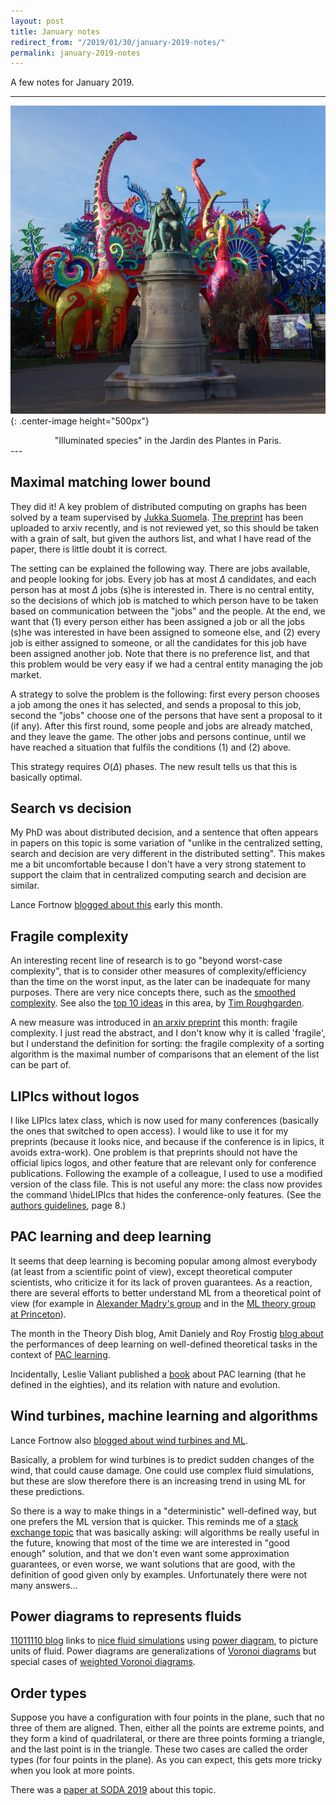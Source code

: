 ```yaml
---
layout: post
title: January notes
redirect_from: "/2019/01/30/january-2019-notes/"
permalink: january-2019-notes
---
```


A few notes for January 2019.

---
![](assets/dino.png){: .center-image height="500px"}
<center> "Illuminated species" in the Jardin des Plantes in Paris. </center> 
---

## Maximal matching lower bound

They did it! A key problem of distributed computing on graphs has 
been solved by a team supervised by
[Jukka Suomela](https://users.ics.aalto.fi/suomela/). 
[The preprint](https://arxiv.org/abs/1901.02441) has been 
uploaded to arxiv recently, and is not reviewed yet, so this should be taken 
with a grain of salt, but given the authors list, and what I have read of the 
paper, there is little doubt it is correct. 

The setting can be explained the following way. There are jobs available,
and people looking for jobs. Every job has at most $\Delta$ candidates, 
and each person has at most $\Delta$ jobs (s)he is interested in. 
There is no central entity, so the decisions of which job is matched
to which person have to be taken based on communication 
between the "jobs" and the people. 
At the end, we want that (1) every person
either has been assigned a job or all the jobs (s)he was interested in have been 
assigned to someone else, and (2) every job is either assigned to someone, or all 
the candidates for this job have been assigned another job. 
Note that there is no preference list, and that
this problem would be very easy if we had a central entity managing the job 
market. 

A strategy to solve the problem is the following: first every person chooses a 
job among the ones it has selected, and sends a proposal to this job, second the 
"jobs" choose one of the persons that have sent a proposal to it (if any). 
After this first round, some people and jobs are already matched, and they leave 
the game. 
The other jobs and persons continue, until we have reached a situation that 
fulfils the conditions (1) and (2) above.

This strategy requires $O(\Delta)$ phases. The new result tells us
that this is basically optimal.

## Search vs decision

My PhD was about distributed decision, and a sentence that often appears in 
papers on this topic is some variation of "unlike in the centralized setting,
search and decision are very different in the distributed setting". This makes
me a bit uncomfortable because I don't have a very strong statement to support 
the claim that in centralized computing search and decision are similar.

Lance Fortnow 
[blogged about this](https://blog.computationalcomplexity.org/2019/01/search-versus-decision.html) 
early this month.

## Fragile complexity

An interesting recent line of research is to go "beyond worst-case complexity", 
that is to consider other measures of complexity/efficiency than the time on the
worst input, as the later can be inadequate for many purposes.
There are very nice concepts there, such as the 
[smoothed complexity](https://en.wikipedia.org/wiki/Smoothed_analysis). 
See also the [top 10 ideas](http://timroughgarden.org/f14/l/top10.pdf) in this 
area, by [Tim Roughgarden](http://timroughgarden.org/).

A new measure was introduced in 
[an arxiv preprint](https://export.arxiv.org/abs/1901.02857) this month: fragile 
complexity. I just read the abstract, and I don't know why it is called 'fragile', 
but I understand the definition for sorting: the fragile complexity of a sorting
algorithm is the maximal number of comparisons that an element of the list can 
be part of.

## LIPIcs without logos 

I like LIPIcs latex class, which is now used for many conferences (basically the 
ones that switched to open access). 
I would like to use 
it for my preprints (because it looks nice, and because if the conference is in 
lipics, it avoids extra-work). One problem is that preprints should not have the
official lipics logos, and other feature that are relevant only for conference 
publications. 
Following the example of a colleague, I used to use a modified version of the 
class file. This is not useful any more: the class now provides the command 
\hideLIPIcs that hides the conference-only features. (See the
[authors guidelines](http://drops.dagstuhl.de/styles/lipics-v2019/lipics-v2019-authors/lipics-v2019-authors-guidelines.pdf), 
page 8.)

## PAC learning and deep learning

It seems that deep learning is becoming popular among almost everybody (at least 
from a scientific point of view), except theoretical computer scientists, who 
criticize it for its lack of proven guarantees. As a reaction, 
there are several efforts to better understand ML from a theoretical point of 
view (for example in [Alexander Mądry's group](http://people.csail.mit.edu/madry/lab/)
and in the [ML theory group at Princeton](http://mltheory.cs.princeton.edu/)). 

The month in the Theory Dish blog, Amit Daniely and Roy Frostig 
[blog about](https://theorydish.blog/2019/01/04/on-pac-analysis-and-deep-neural-networks/)
the performances of deep learning on well-defined theoretical tasks in the 
context of [PAC learning](https://en.wikipedia.org/wiki/Probably_approximately_correct_learning).

Incidentally, Leslie Valiant published a [book](http://www.probablyapproximatelycorrect.com/)
about PAC learning (that he defined in the eighties), and its relation with 
nature and evolution.

## Wind turbines, machine learning and algorithms

Lance Fortnow also [blogged about wind turbines and ML](https://blog.computationalcomplexity.org/2019/01/machine-learning-and-wind-turbines.html).

Basically, a problem for wind turbines is to predict sudden changes of the wind, 
that could cause damage. One could use complex fluid simulations, but these are 
slow therefore there is an increasing trend in using ML for these predictions.

So there is a way to make things in a "deterministic" well-defined way, but one 
prefers the ML version that is quicker. 
This reminds me of a 
[stack exchange topic](https://cstheory.stackexchange.com/questions/38095/if-machine-learning-techniques-keep-improving-whats-the-role-of-algorithmics-i)
that was basically asking: will algorithms be really useful in the future, knowing
that most of the time we are interested in "good enough" solution, and that we 
don't even want some approximation guarantees, or even worse, we want solutions 
that are good, with the definition of good given only by examples. Unfortunately 
there were not many answers...

## Power diagrams to represents fluids

[11011110 blog](https://11011110.github.io/blog/2019/01/15/linkage.html) links 
to
[nice fluid simulations](https://twitter.com/BrunoLevy01/status/1080085027210309632)
using [power diagram](https://en.wikipedia.org/wiki/Power_diagram), 
to picture units of fluid. Power diagrams are generalizations of 
[Voronoi diagrams](https://en.wikipedia.org/wiki/Voronoi_diagram) but special 
cases of [weighted Voronoi diagrams](https://en.wikipedia.org/wiki/Weighted_Voronoi_diagram).

## Order types

Suppose you have a configuration with four points in the plane, such that no 
three of them are aligned. Then, either all the points are extreme points, and 
they form a kind of quadrilateral, or there are three points forming a triangle, 
and the last point is in the triangle. These two cases are called the order types
(for four points in the plane). As you can expect, this gets more tricky when 
you look at more points.

There was a [paper at SODA 2019](https://epubs.siam.org/doi/10.1137/1.9781611975482.27)
about this topic.

